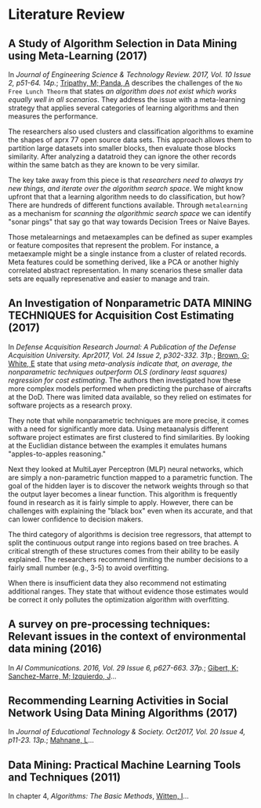 # Literature Review

## A Study of Algorithm Selection in Data Mining using Meta-Learning (2017)

In _Journal of Engineering Science & Technology Review. 2017, Vol. 10 Issue 2, p51-64. 14p._; [Tripathy, M; Panda, A](AlgorithmSelection.pdf) describes the challenges of the `No Free Lunch Theorm` that states _an algorithm does not exist which works equally well in all scenarios_.  They address the issue with a meta-learning strategy that applies several categories of learning algorithms and then measures the performance.  

The researchers also used clusters and classification algorithms to examine the shapes of aprx 77 open source data sets.  This approach allows them to partition large datasets into smaller blocks, then evaluate those blocks similarity.  After analyzing a datatroid they can ignore the other records within the same batch as they are known to be very similar.

The key take away from this piece is that _researchers need to always try new things, and iterate over the algorithm search space_.  We might know upfront that that a learning algorithm needs to do classification, but how?  There are hundreds of different functions available.  Through `metalearning` as a mechanism for _scanning the algorithmic search space_ we can identify "sonar pings" that say go that way towards Decision Trees or Naive Bayes.

Those metalearnings and metaexamples can be defined as super examples or feature composites that represent the problem.  For instance, a metaexample might be a single instance from a cluster of related records.  Meta features could be something derived, like a PCA or another highly correlated abstract representation.  In many scenarios these smaller data sets are equally represenative and easier to manage and train.

## An Investigation of Nonparametric DATA MINING TECHNIQUES for Acquisition Cost Estimating (2017)

In _Defense Acquisition Research Journal: A Publication of the Defense Acquisition University. Apr2017, Vol. 24 Issue 2, p302-332. 31p._; [Brown, G; White, E](Mining_AcquisitionCost_Estimates.pdf) state that _using meta-analysis indicate that, on average, the nonparametric techniques outperform OLS (ordinary least squares) regression for cost estimating_.  The authors then investigated how these more complex models performed when predicting the purchase of aircrafts at the DoD.  There was limited data available, so they relied on estimates for software projects as a research proxy.

They note that while nonparametric techniques are more precise, it comes with a need for significantly more data.  Using metaanalysis different software project estimates are first clustered to find similarities.  By looking at the Euclidian distance between the examples it emulates humans "apples-to-apples reasoning."

Next they looked at MultiLayer Perceptron (MLP) neural networks, which are simply a non-parametric function mapped to a parametric function.  The goal of the hidden layer is to discover the network weights through so that the output layer becomes a linear function.  This algorithm is frequently found in research as it is fairly simple to apply.  However, there can be challenges with explaining the "black box" even when its accurate, and that can lower confidence to decision makers.

The third category of algorithms is decision tree regressors, that attempt to split the continuous output range into regions based on tree braches.  A critical strength of these structures comes from their ability to be easily explained.  The researchers recommend limiting the number decisions to a fairly small number (e.g., 3-5) to avoid overfitting.

When there is insufficient data they also recommend not estimating additional ranges.  They state that without evidence those estimates would be correct it only pollutes the optimization algorithm with overfitting.

## A survey on pre-processing techniques: Relevant issues in the context of environmental data mining (2016)

In _AI Communications. 2016, Vol. 29 Issue 6, p627-663. 37p._; [Gibert, K; Sanchez-Marre, M; Izquierdo, J](PreProcessing_Techniques.pdf)...

## Recommending Learning Activities in Social Network Using Data Mining Algorithms (2017)

In _Journal of Educational Technology & Society. Oct2017, Vol. 20 Issue 4, p11-23. 13p._; [Mahnane, L](RecommendationLearning_SocialNetworks.pdf)...

## Data Mining: Practical Machine Learning Tools and Techniques (2011)

In chapter 4, _Algorithms: The Basic Methods_, [Witten, I](DataMining_ch4.pdf)...